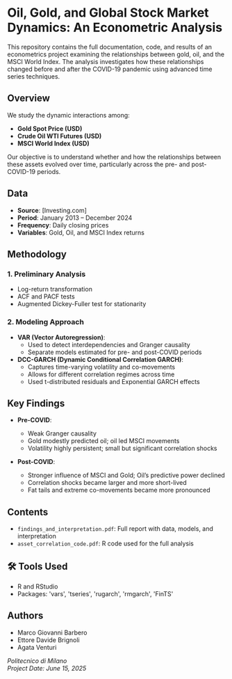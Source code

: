 # Oil, Gold, and Global Stock Market Dynamics: An Econometric Analysis

This repository contains the full documentation, code, and results of an econometrics project examining the relationships between gold, oil, and the MSCI World Index. The analysis investigates how these relationships changed before and after the COVID-19 pandemic using advanced time series techniques.

## Overview

We study the dynamic interactions among:
- **Gold Spot Price (USD)**
- **Crude Oil WTI Futures (USD)**
- **MSCI World Index (USD)**

Our objective is to understand whether and how the relationships between these assets evolved over time, particularly across the pre- and post-COVID-19 periods.

## Data

- **Source**: [Investing.com]
- **Period**: January 2013 – December 2024
- **Frequency**: Daily closing prices
- **Variables**: Gold, Oil, and MSCI Index returns

## Methodology

### 1. Preliminary Analysis
- Log-return transformation
- ACF and PACF tests
- Augmented Dickey-Fuller test for stationarity

### 2. Modeling Approach
- **VAR (Vector Autoregression)**:
  - Used to detect interdependencies and Granger causality
  - Separate models estimated for pre- and post-COVID periods
- **DCC-GARCH (Dynamic Conditional Correlation GARCH)**:
  - Captures time-varying volatility and co-movements
  - Allows for different correlation regimes across time
  - Used t-distributed residuals and Exponential GARCH effects

## Key Findings

- **Pre-COVID**:
  - Weak Granger causality
  - Gold modestly predicted oil; oil led MSCI movements
  - Volatility highly persistent; small but significant correlation shocks

- **Post-COVID**:
  - Stronger influence of MSCI and Gold; Oil’s predictive power declined
  - Correlation shocks became larger and more short-lived
  - Fat tails and extreme co-movements became more pronounced

## Contents
- `findings_and_interpretation.pdf`: Full report with data, models, and interpretation
- `asset_correlation_code.pdf`: R code used for the full analysis


## 🛠 Tools Used

- R and RStudio
- Packages: 'vars', 'tseries', 'rugarch', 'rmgarch', 'FinTS'

## Authors

- Marco Giovanni Barbero  
- Ettore Davide Brignoli  
- Agata Venturi  

*Politecnico di Milano*  
*Project Date: June 15, 2025*
